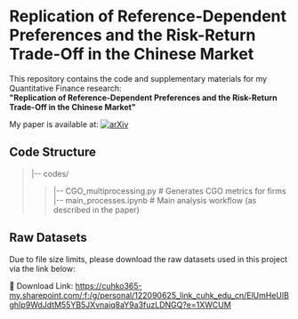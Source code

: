 # Replication of Reference-Dependent Preferences and the Risk-Return Trade-Off in the Chinese Market 

This repository contains the code and supplementary materials for my Quantitative Finance research:  
**"Replication of Reference-Dependent Preferences and the Risk-Return Trade-Off in the Chinese Market"**  

My paper is available at:
[![arXiv](https://img.shields.io/badge/arXiv-1234.5678-blue.svg )](https://doi.org/10.48550/arXiv.2505.20608)  

## Code Structure  

>|-- codes/  
>>|-- CGO_multiprocessing.py    # Generates CGO metrics for firms  
>>|-- main_processes.ipynb      # Main analysis workflow (as described in the paper)


## Raw Datasets

Due to file size limits, please download the raw datasets used in this project via the link below:

📁 Download Link: https://cuhko365-my.sharepoint.com/:f:/g/personal/122090625_link_cuhk_edu_cn/ElUmHeUlBghIp9WdJdtM55YB5JXvnaiq8aY9a3fuzLDNGQ?e=1XWCUM
